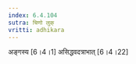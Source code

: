 ```yaml
---
index: 6.4.104
sutra: चिणो लुक्
vritti: adhikara
---
```


 अङ्गस्य [6।4।1]  असिद्धवदत्राभात् [6।4।22] 
